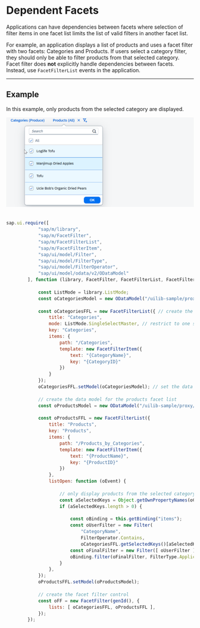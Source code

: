 <!-- loioe7027747b8ef4ef483cadeeec4cffb1e -->

# Dependent Facets

Applications can have dependencies between facets where selection of filter items in one facet list limits the list of valid filters in another facet list.

For example, an application displays a list of products and uses a facet filter with two facets: Categories and Products. If users select a category filter, they should only be able to filter products from that selected category. Facet filter does **not** explicitly handle dependencies between facets. Instead, use `FacetFilterList` events in the application.

***

## Example

In this example, only products from the selected category are displayed.

![](images/loio1f47e6058f5747b687d1822040e46b1f_Source1.png)

```js

sap.ui.require([
			"sap/m/library",
			"sap/m/FacetFilter",
			"sap/m/FacetFilterList",
			"sap/m/FacetFilterItem",
			"sap/ui/model/Filter",
			"sap/ui/model/FilterType",
			"sap/ui/model/FilterOperator",
			"sap/ui/model/odata/v2/ODataModel"
		], function (library, FacetFilter, FacetFilterList, FacetFilterItem, Filter, FilterType, FilterOperator, ODataModel) {
	
			const ListMode = library.ListMode;
			const oCategoriesModel = new ODataModel("/uilib-sample/proxy/http/services.odata.org/V3/Northwind/Northwind.svc");

			const oCategoriesFFL = new FacetFilterList({ // create the categories facet list
				title: "Categories",
				mode: ListMode.SingleSelectMaster, // restrict to one selection for simplicity
				key: "Categories",
				items: {
					path: "/Categories",
					template: new FacetFilterItem({
						text: "{CategoryName}",
						key: "{CategoryID}"
					})
				}
			});
			oCategoriesFFL.setModel(oCategoriesModel); // set the data model

			// create the data model for the products facet list
			const oProductsModel = new ODataModel("/uilib-sample/proxy/http/services.odata.org/V3/Northwind/Northwind.svc");

			const oProductsFFL = new FacetFilterList({
				title: "Products",
				key: "Products",
				items: {
					path: "/Products_by_Categories",
					template: new FacetFilterItem({
						text: "{ProductName}",
						key: "{ProductID}"
					})
				},
				listOpen: function (oEvent) {

					// only display products from the selected category (if any)
					const aSelectedKeys = Object.getOwnPropertyNames(oCategoriesFFL.getSelectedKeys());
					if (aSelectedKeys.length > 0) {

						const oBinding = this.getBinding("items");
						const oUserFilter = new Filter(
							"CategoryName",
							FilterOperator.Contains,
							oCategoriesFFL.getSelectedKeys()[aSelectedKeys[0]]);
						const oFinalFilter = new Filter([ oUserFilter ], true);
						oBinding.filter(oFinalFilter, FilterType.Application);
					}
				},
			});
			oProductsFFL.setModel(oProductsModel);

			// create the facet filter control
			const oFF = new FacetFilter(genId(), {
				lists: [ oCategoriesFFL, oProductsFFL ],
			});
		});

```

